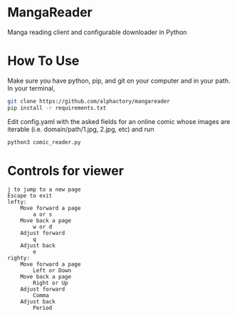 # MangaReader
Manga reading client and configurable downloader in Python

# How To Use
Make sure you have python, pip, and git on your computer and in your path.
In your terminal,
  ```bash
  git clone https://github.com/alphactory/mangareader
  pip install -r requirements.txt
  ```
Edit config.yaml with the asked fields for an online comic whose images are iterable (i.e. domain/path/1.jpg, 2.jpg, etc) and run 
  ```bash
  python3 comic_reader.py
  ```

# Controls for viewer
    j to jump to a new page
    Escape to exit
    lefty:
        Move forward a page
            a or s
        Move back a page
            w or d
        Adjust forward
            q
        Adjust back
            e
    righty:
        Move forward a page
            Left or Down
        Move back a page
            Right or Up
        Adjust forward
            Comma
        Adjust back
            Period
